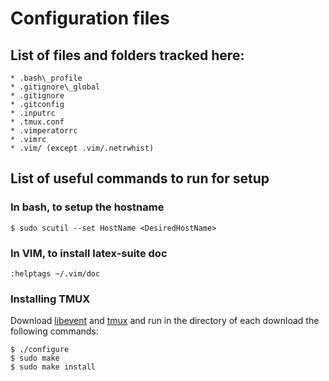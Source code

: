 Configuration files
===================

List of files and folders tracked here:
---------------------------------------
    * .bash\_profile
    * .gitignore\_global
    * .gitignore
    * .gitconfig
    * .inputrc
    * .tmux.conf
    * .vimperatorrc
    * .vimrc
    * .vim/ (except .vim/.netrwhist)

List of useful commands to run for setup
----------------------------------------
### In bash, to setup the hostname

    $ sudo scutil --set HostName <DesiredHostName>

### In VIM, to install latex-suite doc

    :helptags ~/.vim/doc

### Installing TMUX
Download [libevent](http://libevent.org/) and [tmux](http://tmux.sourceforge.net/) and run in the directory of each download the following commands:

    $ ./configure
    $ sudo make
    $ sudo make install
